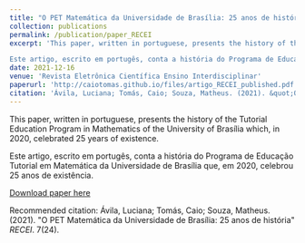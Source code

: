 ```yaml
---
title: "O PET Matemática da Universidade de Brasília: 25 anos de história"
collection: publications
permalink: /publication/paper_RECEI
excerpt: 'This paper, written in portuguese, presents the history of the Tutorial Education Program in Mathematics of the University of Brasília which, in 2020, celebrated 25 years of existence.

Este artigo, escrito em portugês, conta a história do Programa de Educação Tutorial em Matemática da Universidade de Brasília que, em 2020, celebrou 25 anos de existência.'
date: 2021-12-16
venue: 'Revista Eletrônica Científica Ensino Interdisciplinar'
paperurl: 'http://caiotomas.github.io/files/artigo_RECEI_published.pdf'
citation: 'Ávila, Luciana; Tomás, Caio; Souza, Matheus. (2021). &quot;O PET Matemática da Universidade de Brasília: 25 anos de história.&quot; <i>RECEI</i>. 7(24).'
---
```

This paper, written in portuguese, presents the history of the Tutorial Education Program in Mathematics of the University of Brasília which, in 2020, celebrated 25 years of existence.  
  
Este artigo, escrito em portugês, conta a história do Programa de Educação Tutorial em Matemática da Universidade de Brasília que, em 2020, celebrou 25 anos de existência.

[Download paper here](http://caiotomas.github.io/files/artigo_RECEI_published.pdf)

Recommended citation: Ávila, Luciana; Tomás, Caio; Souza, Matheus. (2021). "O PET Matemática da Universidade de Brasília: 25 anos de história" <i>RECEI</i>. 7(24).
